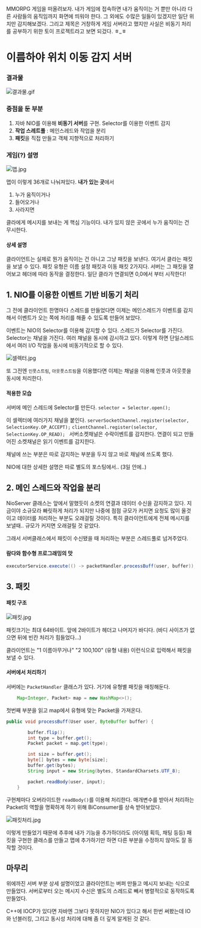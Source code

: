 MMORPG 게임을 떠올려보자. 내가 게임에 접속하면 내가 움직이는 거 뿐만 아니라 다른 사람들의 움직임까지 화면에 띄워야 한다. 그 외에도 수많은 일들이 있겠지만 일단 위치만 감지해보겠다. 그리고 제목은 거창하게 게임 서버라고 했지만 사실은 비동기 처리를 공부하기 위한 토이 프로젝트라고 보면 되겄다. ㅎ_ㅎ

# 이름하야 위치 이동 감지 서버
### 결과물
![결과물.gif](https://velog.velcdn.com/images/song42782/post/c4bbe587-2a0b-4b1e-b5a1-6ba21c9a0be3/image.gif)

### 중점을 둔 부분

1. 자바 NIO를 이용해 **비동기 서버**를 구현. Selector를 이용한 이벤트 감지
2. **작업 스레트풀** : 메인스레드와 작업을 분리
3. **패킷**을 직접 만들고 객체 지향적으로 처리하기




### 게임(?) 설명

![맵.jpg](https://velog.velcdn.com/images/song42782/post/53f9ef9a-223e-4c88-9df6-4d704598b2dd/image.jpeg)


맵이 이렇게 36개로 나눠져있다. **내가 있는 곳**에서

1. 누가 움직이거나
2. 들어오거나 
3. 사라지면 

클라에게 메시지를 보내는 게 핵심 기능이다. 내가 있지 않은 곳에서 누가 움직이는 건 무시한다.

#### 상세 설명
클라이언트는 실제로 뭔가 움직이는 건 아니고 그냥 패킷을 보낸다. 여기서 클라는 패킷을 보낼 수 있다. 패킷 유형은 이름 설정 패킷과 이동 패킷 2가지다. 서버는 그 패킷을 열어보고 헤더에 따라 동작을 결정한다.
일단 클라가 연결되면 0,0에서 부터 시작한다!


## 1. NIO를 이용한 이벤트 기반 비동기 처리

그 전에 클라이언트 한명마다 스레드를 만들었다면 이제는 메인스레드가 이벤트를 감지해서 이벤트가 오는 쪽에 처리를 해줄 수 있도록 만들어 보았다.

이벤트는 NIO의 Selector를 이용해 감지할 수 있다. 스레드가 Selector를 가진다. Selector는 채널을 가진다. 여러 채널을 동시에 감시하고 있다. 이렇게 하면 단일스레드에서 여러 I/O 작업을 동시에 비동기적으로 할 수 있다.

![셀렉터.jpg](https://velog.velcdn.com/images/song42782/post/1e0c4eea-62f3-4287-8976-e0b73963e645/image.png)


또 그전엔 `인풋스트림`, `아웃풋스트림`을 이용했다면 이제는 채널을 이용해 인풋과 아웃풋을 동시에 처리한다.


#### 적용한 모습 

서버에 메인 스레드에 Selector를 만든다.
`selector = Selector.open();`

이 셀렉터에 여러가지 채널을 붙인다.
`serverSocketChannel.register(selector, SelectionKey.OP_ACCEPT);`
`clientChannel.register(selector, SelectionKey.OP_READ);
`
서버소켓채널은 수락이벤트를 감지한다. 연결이 되고 만들어진 소켓채널은 읽기 이벤트를 감지한다.

채널에 쓰는 부분은 따로 감지하는 부분을 두지 않고 바로 채널에 쓰도록 했다.

NIO에 대한 상세한 설명은 따로 별도의 포스팅에서.. (3일 안에..)

## 2. 메인 스레드와 작업을 분리

NioServer 클래스는 앞에서 말했듯이 소켓의 연결과 데이터 수신을 감지하고 있다. 지금이야 소규모라 빠릿하게 처리가 되지만 나중에 점점 규모가 커지면 요청도 많이 올것이고 데이터를 처리하는 부분도 오래걸릴 것이다. 특히 클라이언트에게 전체 메시지를 보낼때.. 규모가 커지면 오래걸릴 것 같았다. 

그래서 서버클래스에서 패킷이 수신됐을 때 처리하는 부분은 스레드풀로 넘겨주었다.

#### 람다와 함수형 프로그래밍의 맛

``` java
executorService.execute(() -> packetHandler.processBuff(user, buffer));

```



## 3. 패킷

#### 패킷 구조

![패킷.jpg](https://velog.velcdn.com/images/song42782/post/90bd6d1f-a854-42a2-aebd-5d4f3c1afa95/image.jpeg)

패킷크기는 최대 64바이트. 앞에 2바이트가 헤더고 나머지가 바디다. (바디 사이즈가 없으면 뒤에 빈칸 처리가 힘들었다...)

클라이언트는 
"1 이름아무거나"
"2 100,100"
(유형 내용)
이런식으로 입력해서 패킷을 보낼 수 있다. 


#### 서버에서 처리하기

서버에는 `PacketHandler` 클래스가 있다. 거기에 유형별 패킷을 매칭해둔다.

``` java
    Map<Integer, Packet> map = new HashMap<>();

```
첫번째 부분을 읽고 map에서 유형에 맞는 Packet을 가져온다.

``` java
public void processBuff(User user, ByteBuffer buffer) {

        buffer.flip();
        int type = buffer.get();
        Packet packet = map.get(type);

        int size = buffer.get();
        byte[] bytes = new byte[size];
        buffer.get(bytes);
        String input = new String(bytes, StandardCharsets.UTF_8);

        packet.readBody(user, input);
    }
```

구현체마다 오버라이드한 `readBody()`를 이용해 처리한다.
매개변수를 받아서 처리하는 Packet의 역할을 명확하게 하기 위해 BiConsumer를 상속 받아보았다. 



![패킷처리.jpg](https://velog.velcdn.com/images/song42782/post/a471f046-f9c9-4b94-8335-468fd1f41fef/image.png)



이렇게 만들었기 때문에 추후에 내가 기능을 추가하더라도 (아이템 획득, 채팅 등등) 패킷을 구현한 클래스를 만들고 맵에 추가하기만 하면 다른 부분을 수정하지 않아도 잘 동작할 것이다. 

## 마무리
위에까진 서버 부분 상세 설명이었고 클라이언트는 버퍼 만들고 메시지 보내는 식으로 만들었다. 서버로부터 오는 메시지 수신은 별도의 스레드로 빼서 병렬적으로 동작하도록 만들었다.

C++에 IOCP가 있다면 자바엔 그보다 못하지만 NIO가 있다고 해서 한번 써봤는데 IO와 넌블러킹, 그리고 동시성 처리에 대해 좀 더 깊게 알게된 것 같다.







